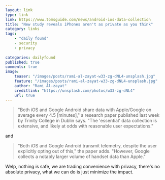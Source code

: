 ```yaml
---
layout: link
type: link
link: https://www.tomsguide.com/news/android-ios-data-collection
title: "New study reveals iPhones aren't as private as you think"
category: links
tags: 
    - "daily found"
    - security
    - privacy
    
categories: dailyfound
published: true
comments: true
image:
    teaser: "/images/posts/rami-al-zayat-w33-zg-dNL4-unsplash.jpg"
    feature: "/images/posts/rami-al-zayat-w33-zg-dNL4-unsplash.jpg"
    author: "Rami Al-zayat"
    creditlink: "https://unsplash.com/photos/w33-zg-dNL4"
    url: true
---
```


> "Both iOS and Google Android share data with Apple/Google on average every 4.5 [minutes]," a research paper published last week by Trinity College in Dublin says. "The 'essential' data collection is extensive, and likely at odds with reasonable user expectations."

and

> "Both iOS and Google Android transmit telemetry, despite the user explicitly opting out of this," the paper adds. "However, Google collects a notably larger volume of handset data than Apple."

Welp, nothing is safe, we are trading convenience with privacy, there's no absolute privacy, what we can do is just minimize the impact.